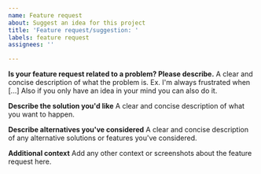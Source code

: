 ```yaml
---
name: Feature request
about: Suggest an idea for this project
title: 'Feature request/suggestion: '
labels: feature request
assignees: ''

---
```


**Is your feature request related to a problem? Please describe.**
A clear and concise description of what the problem is. Ex. I'm always frustrated when [...]
Also if you only have an idea in your mind you can also do it.

**Describe the solution you'd like**
A clear and concise description of what you want to happen.

**Describe alternatives you've considered**
A clear and concise description of any alternative solutions or features you've considered.

**Additional context**
Add any other context or screenshots about the feature request here.

